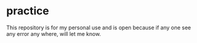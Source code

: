 # practice
This repository is for my personal use and is open because if any one see any error any where, will let me know.
